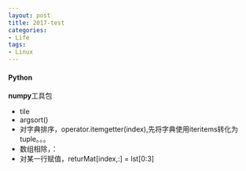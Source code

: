 ```yaml
---
layout: post  
title: 2017-test  
categories: 
- Life
tags:
- Linux
---
```


#### Python  
**numpy**工具包  
- tile  
- argsort()
- 对字典排序，operator.itemgetter(index),先将字典使用iteritems转化为tuple。。。
- 数组相除，：
- 对某一行赋值，returMat[index,:] = lst[0:3]


